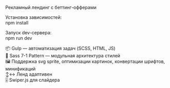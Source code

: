 Рекламный лендинг с беттинг-офферами  

Установка зависимостей:  
npm install    

Запуск dev-сервера:  
npm run dev    

📦 Gulp — автоматизация задач (SCSS, HTML, JS)  
🧱 Sass 7-1 Pattern — модульная архитектура стилей  
🖼 Поддержка svg sprite, оптимизации картинок, конвертации шрифтов, минификаций  
↕️↔️ Ленд адаптивен  
🎚️ Swiper.js для слайдера
